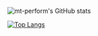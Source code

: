 ![mt-perform's GitHub stats](readme-gilt-eight.vercel.app/api?username=mt-perform&count_private=true)

[![Top Langs](https://readme-gilt-eight.vercel.app/api/top-langs/?username=mt-perform&layout=compact&count_private=true)](https://github.com/anuraghazra/github-readme-stats)
